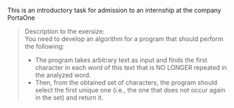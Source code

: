 This is an introductory task for admission to an internship at the company PortaOne
> Description to the exersize:<br>You need to develop an algorithm for a program that should perform the following:
>- The program takes arbitrary text as input and finds the first character in each word of this text that is NO LONGER repeated in the analyzed word.
>- Then, from the obtained set of characters, the program should select the first unique one (i.e., the one that does not occur again in the set) and return it.

